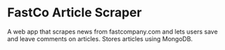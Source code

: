 # FastCo Article Scraper

A web app that scrapes news from fastcompany.com and lets users save and leave comments on articles. Stores articles using MongoDB.
